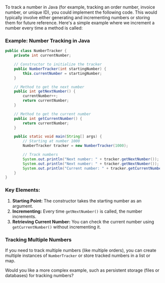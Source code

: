 To track a number in Java (for example, tracking an order number, invoice number, or unique ID), you could implement the following code. This would typically involve either generating and incrementing numbers or storing them for future reference. Here's a simple example where we increment a number every time a method is called:

### Example: Number Tracking in Java

```java
public class NumberTracker {
    private int currentNumber;

    // Constructor to initialize the tracker
    public NumberTracker(int startingNumber) {
        this.currentNumber = startingNumber;
    }

    // Method to get the next number
    public int getNextNumber() {
        currentNumber++;
        return currentNumber;
    }

    // Method to get the current number
    public int getCurrentNumber() {
        return currentNumber;
    }

    public static void main(String[] args) {
        // Starting at number 1000
        NumberTracker tracker = new NumberTracker(1000);

        // Track numbers
        System.out.println("Next number: " + tracker.getNextNumber());  // 1001
        System.out.println("Next number: " + tracker.getNextNumber());  // 1002
        System.out.println("Current number: " + tracker.getCurrentNumber());  // 1002
    }
}
```

### Key Elements:
1. **Starting Point:** The constructor takes the starting number as an argument.
2. **Incrementing:** Every time `getNextNumber()` is called, the number increments.
3. **Retrieving Current Number:** You can check the current number using `getCurrentNumber()` without incrementing it.

### Tracking Multiple Numbers
If you need to track multiple numbers (like multiple orders), you can create multiple instances of `NumberTracker` or store tracked numbers in a list or map.

Would you like a more complex example, such as persistent storage (files or databases) for tracking numbers?
